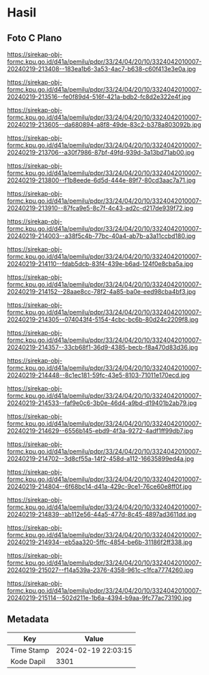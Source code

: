 # Hasil

## Foto C Plano

https://sirekap-obj-formc.kpu.go.id/d41a/pemilu/pdpr/33/24/04/20/10/3324042010007-20240219-213408--183ea1b6-3a53-4ac7-b638-c60f413e3e0a.jpg

https://sirekap-obj-formc.kpu.go.id/d41a/pemilu/pdpr/33/24/04/20/10/3324042010007-20240219-213516--fe0f89d4-516f-421a-bdb2-fc8d2e322e4f.jpg

https://sirekap-obj-formc.kpu.go.id/d41a/pemilu/pdpr/33/24/04/20/10/3324042010007-20240219-213605--da680894-a8f8-49de-83c2-b378a803092b.jpg

https://sirekap-obj-formc.kpu.go.id/d41a/pemilu/pdpr/33/24/04/20/10/3324042010007-20240219-213706--a30f7986-87bf-49fd-939d-3a13bd71ab00.jpg

https://sirekap-obj-formc.kpu.go.id/d41a/pemilu/pdpr/33/24/04/20/10/3324042010007-20240219-213800--f1b8eede-6d5d-444e-89f7-80cd3aac7a71.jpg

https://sirekap-obj-formc.kpu.go.id/d41a/pemilu/pdpr/33/24/04/20/10/3324042010007-20240219-213910--87fca9e5-8c7f-4c43-ad2c-d217de939f72.jpg

https://sirekap-obj-formc.kpu.go.id/d41a/pemilu/pdpr/33/24/04/20/10/3324042010007-20240219-214003--a38f5c4b-77bc-40a4-ab7b-a3a11ccbd180.jpg

https://sirekap-obj-formc.kpu.go.id/d41a/pemilu/pdpr/33/24/04/20/10/3324042010007-20240219-214110--fdab5dcb-83f4-439e-b6ad-124f0e8cba5a.jpg

https://sirekap-obj-formc.kpu.go.id/d41a/pemilu/pdpr/33/24/04/20/10/3324042010007-20240219-214152--28aae8cc-78f2-4a85-ba0e-eed98cba4bf3.jpg

https://sirekap-obj-formc.kpu.go.id/d41a/pemilu/pdpr/33/24/04/20/10/3324042010007-20240219-214305--074043f4-5154-4cbc-bc6b-80d24c2209f8.jpg

https://sirekap-obj-formc.kpu.go.id/d41a/pemilu/pdpr/33/24/04/20/10/3324042010007-20240219-214357--33cb68f1-36d9-4385-becb-f8a470d83d36.jpg

https://sirekap-obj-formc.kpu.go.id/d41a/pemilu/pdpr/33/24/04/20/10/3324042010007-20240219-214448--8c1ec181-59fc-43e5-8103-71011e170ecd.jpg

https://sirekap-obj-formc.kpu.go.id/d41a/pemilu/pdpr/33/24/04/20/10/3324042010007-20240219-214533--faf9e0c6-3b0e-46d4-a9bd-d19401b2ab79.jpg

https://sirekap-obj-formc.kpu.go.id/d41a/pemilu/pdpr/33/24/04/20/10/3324042010007-20240219-214629--6556b145-ebd9-4f3a-9272-4adf1ff99db7.jpg

https://sirekap-obj-formc.kpu.go.id/d41a/pemilu/pdpr/33/24/04/20/10/3324042010007-20240219-214702--3d8cf55a-14f2-458d-a112-16635899ed4a.jpg

https://sirekap-obj-formc.kpu.go.id/d41a/pemilu/pdpr/33/24/04/20/10/3324042010007-20240219-214804--6f68bc14-d41a-429c-9ce1-76ce60e8ff0f.jpg

https://sirekap-obj-formc.kpu.go.id/d41a/pemilu/pdpr/33/24/04/20/10/3324042010007-20240219-214839--ab112e56-44a5-477d-8c45-4897ad3611dd.jpg

https://sirekap-obj-formc.kpu.go.id/d41a/pemilu/pdpr/33/24/04/20/10/3324042010007-20240219-214934--eb5aa320-5ffc-4854-be6b-31186f2ff338.jpg

https://sirekap-obj-formc.kpu.go.id/d41a/pemilu/pdpr/33/24/04/20/10/3324042010007-20240219-215027--f14a539a-2376-4358-961c-c1fca7774260.jpg

https://sirekap-obj-formc.kpu.go.id/d41a/pemilu/pdpr/33/24/04/20/10/3324042010007-20240219-215114--502d211e-1b6a-4394-b9aa-9fc77ac73190.jpg


## Metadata

| Key        | Value               |
| ---------- | ------------------- |
| Time Stamp | 2024-02-19 22:03:15 |
| Kode Dapil | 3301                |



